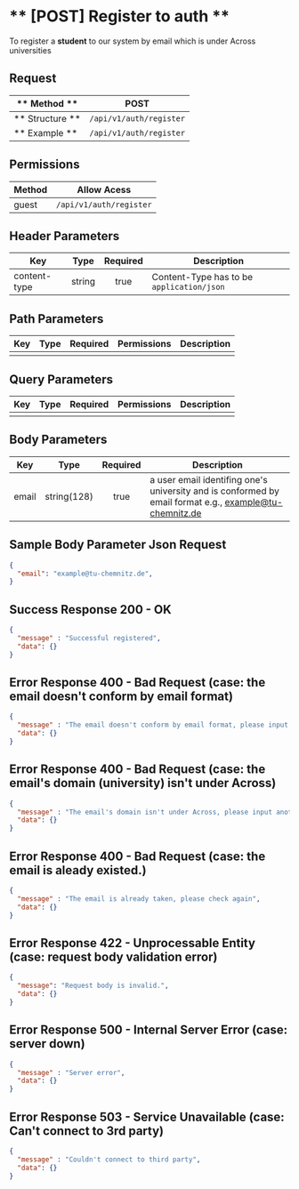 # ** [POST] Register to auth **

To register a **student** to our system by email which is under Across universities

## Request

| ** Method **     | POST                              |
| ---------------- | ----------------------------------|
| ** Structure **  | `/api/v1/auth/register`           |
| ** Example **    | `/api/v1/auth/register`           |

## Permissions

| Method          | Allow Acess                       |
| ----------------| ----------------------------------|
| guest           | `/api/v1/auth/register`           |

## Header Parameters

| Key                 | Type       | Required  | Description                                 |
| ------------------- | :--------: | :-------: | ------------------------------------------- |
| content-type        | string     | true      | Content-Type has to be `application/json`   |

## Path Parameters

| Key       | Type      | Required     | Permissions  | Description                     |
| --------- | :-------: | :----------: | :----------: | ------------------------------- |
|           |           |              |              |                                 |

## Query Parameters

| Key       | Type      | Required     | Permissions  | Description                     |
| --------- | :-------: | :----------: | :----------: | ------------------------------- |
|           |           |              |              |                                 |

## Body Parameters

| Key                  | Type           | Required     | Description                                                                                                |
| -------------------- | :------------: | :----------: | ---------------------------------------------------------------------------------------------------------- |
| email                | string(128)    | true         | a user email identifing one's university and is conformed by email format e.g., example@tu-chemnitz.de  |

## Sample Body Parameter Json Request
```json
{
  "email": "example@tu-chemnitz.de",
}
```

## Success Response 200 - OK
```json
{
  "message" : "Successful registered",
  "data": {}
}
```

## Error Response 400 - Bad Request (case: the email doesn't conform by email format)
```json
{
  "message" : "The email doesn't conform by email format, please input in format of example@university.de",
  "data": {}
}
```

## Error Response 400 - Bad Request (case: the email's domain (university) isn't under Across)
```json
{
  "message" : "The email's domain isn't under Across, please input another email which is under Across",
  "data": {}
}
```

## Error Response 400 - Bad Request (case: the email is aleady existed.)
```json
{
  "message" : "The email is already taken, please check again",
  "data": {}
}
```

## Error Response 422 - Unprocessable Entity (case: request body validation error)
```json
{
  "message": "Request body is invalid.",
  "data": {}
}
```

## Error Response 500 - Internal Server Error (case: server down)
```json
{
  "message" : "Server error",
  "data": {}
}
```

## Error Response 503 - Service Unavailable (case: Can't connect to 3rd party)
```json
{
  "message" : "Couldn't connect to third party",
  "data": {}
}
```

